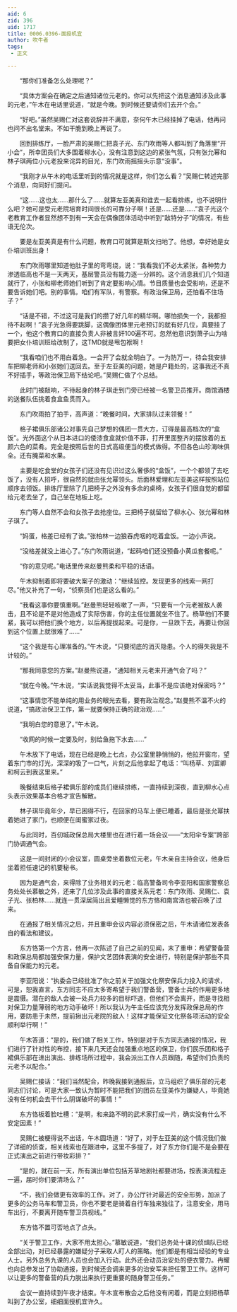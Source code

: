 ```yaml
---
aid: 6
zid: 396
uid: 1717
title: 0006.0396-面授机宜
author: 吹牛者
tags: 
 - 正文

---
```




　　“那你们准备怎么处理呢？”

　　“具体方案会在确定之后通知诸位元老的。你可以先把这个消息通知涉及此事的元老，”午木在电话里说道，“就是今晚。到时候还要请你们去开个会。”

　　“好吧。”虽然吴赐仁对这套说辞并不满意，奈何午木已经挂掉了电话，他再问也问不出名堂来。不如干脆到晚上再说了。

　　回到排练厅，一脸严肃的吴赐仁把袁子光、东门吹雨等人都叫到了角落里“开小会”，所幸团员们大多围着柳水心，没有注意到这边的紧张气氛，只有张允幂和林子琪两位小元老投来诧异的目光，东门吹雨摇摇头示意“没事”。

　　“我刚才从午木的电话里听到的情况就是这样，你们怎么看？”吴赐仁转述完那个消息，向同好们提问。

　　“这……这也太……那什么了……就算左亚美真和谁去一起看排练，也不说明什么吧？她可是受元老院培育时间很长的可靠分子啊！还是……还是……”袁子光这个老教育工作者显然想不到有一天会在偶像团体活动中听到“敌特分子”的情况，有些语无伦次。

　　要是左亚美真是有什么问题，教育口可就算是斯文扫地了。他想，幸好她是女仆培训班出身！

　　东门吹雨哪里知道他肚子里的弯弯绕，说：“我看我们不必太紧张，各种势力渗透临高也不是一天两天，基层警员没有能力逐一分辨的。这个消息我们几个知道就行了，小张和柳老师她们听到了肯定要影响心情。节目质量也会受影响，还是不要告诉她们吧。别的事情。咱们有军队，有警察。有政治保卫局，还怕看不住场子？”

　　“话是不错，不过这可是我们的攒了好几年的精华啊。哪怕损失一个，我都担待不起啊！”袁子光急得要跳脚，这偶像团体里元老预订的就有好几位，真要挂了一个，他这个教育口的直接负责人非被言奸100遍不可。忽然他意识到萧子山为啥要把女仆培训班给改制了，这TMD就是甩包袱啊！

　　“我看咱们也不用白着急。一会开了会就全明白了。一为防万一，待会我安排车把柳老师和小张她们送回去。至于左亚美的问题，她是户籍处的，这事我还不真不好插手，等政治保卫局下结论吧。”吴赐仁做了个总结。

　　此时门被敲响，不待起身的林子琪走到门旁已经被一名警卫员推开。商馆酒楼的送餐队伍挑着食盒鱼贯而入。

　　东门吹雨拍了拍手，高声道：“晚餐时间，大家排队过来领餐！”

　　格子裙俱乐部诸公对事先自己梦想的偶团一贯大方，订得是最高档次的“盒饭”。光外面这个从日本进口的倭漆食盒就价值不菲，打开里面整齐的摆放着的五颜六色的菜肴。完全是按照后世的日式高级便当的模式做得。不但各色山珍海味俱全。还有腌菜和水果。

　　主要是吃食堂的女孩子们还没有见识过这么奢侈的“盒饭”，一个个都领了去吃饭了，没有人招呼，很自然的就由张允幂领头。后面林爱理和左亚美这样按照站位顺序去领饭。排练厅里除了几把椅子之外没有多余的桌椅，女孩子们很自觉的都留给元老去坐了，自己坐在地板上吃。

　　东门等人自然不会和女孩子去抢座位。三把椅子就留给了柳水心、张允幂和林子琪了。

　　“妈蛋，格差已经有了诶。”张柏林一边狼吞虎咽的吃着盒饭。一边小声说。

　　“没格差就没上进心了。”东门吹雨说道，“起码咱们还没预备小黄瓜套餐呢。”

　　“你的意见呢。”电话里传来赵曼熊柔和平稳的话语。

　　午木抑制着即将要破大案子的激动：“继续监控。发现更多的线索一网打尽。”他又补充了一句，“侦察员们也是这么看的。”

　　“我看这事你要慎重啊。”赵曼熊轻轻咳嗽了一声，“只要有一个元老被敌人袭击，且不论是不是对他造成了实际伤害，你的主任位置就坐不住了。杨草他们不要紧，我可以把他们换个地方，以后再提拔起来。可是你，一旦跌下去，再要让你回到这个位置上就很难了……”

　　“这个我是有心理准备的。”午木说，“只要彻底的消灭隐患。个人的得失我是不计较的。”

　　“那我同意您的方案。”赵曼熊说道，“通知相关元老来开通气会了吗？”

　　“就在今晚。”午木说，“实话说我觉得不太妥当，此事不是应该绝对保密吗？”

　　“这事情您不能单纯的用业务的眼光去看，要有政治观念。”赵曼熊不温不火的说道，“搞政治保卫工作，第一就要保持正确的政治观……”

　　“我明白您的意思了。”午木说。

　　“收网的时候一定要及时，别给鱼拖下水去……”

　　午木放下了电话，现在已经是晚上七点，办公室里静悄悄的，他拉开窗帘，望着东门市的灯光，深深的吸了一口气，片刻之后他拿起了电话：“叫杨草、刘富卿和柯云到我这里来。”

　　晚餐结束后格子裙俱乐部的成员们继续排练，一直持续到深夜，直到柳水心点头表示效果基本合格才宣告解散。

　　林子琪毕竟年少，早已困得不行，在回家的马车上便已睡着，最后是张允幂扶着她进了家门，也顺便在闺蜜家过夜。

　　与此同时，百仞城政保总局大楼里也在进行着一场会议——“太阳伞专案”跨部门协调通气会。

　　这是一间封闭的小会议室，圆桌旁坐着数位元老，午木亲自主持会议，他身后坐着担任速记的机要秘书。

　　因为是通气会，来得除了业务相关的元老：临高警备司令李亚阳和国家警察总务处处长慕敏之外，还来了几位涉及此事的直接关系元老：东门吹雨、吴赐仁、袁子光、张柏林……就连一贯深居简出且爱睡懒觉的东方恪和南宫浩也被召唤了过来。

　　在通报了相关情况之后，并且重申会议内容必须保密之后，午木请诸位发表各自的看法和建议。

　　东方恪第一个方言，他再一次陈述了自己之前的见闻，末了重申：希望警备营和政保总局都加强安保力量，保护文艺团体表演的安全进行，特别是保护那些不具备自保能力的元老。

　　李亚阳说：“执委会已经批准了你之前关于加强文化祭安保兵力投入的请求，可是，恕我直言，东方同志不应太多寄希望于我们警备营，警备士兵的作用更多地是震慑。潜在的敌人会被一处兵力较多的目标吓退，但他们不会离开，而是寻找相对保卫力量薄弱的地方动手破坏！所以我认为午主任应该充分发挥政保总局的作用，要防患于未然，提前揪出元老院的敌人！这样才能保证文化祭各项活动的安全顺利举行啊！”

　　午木答道：“是的，我们做了相关工作，特别是对于东方同志通报的情况，我们进行了针对性的布控，接下来几天还会加强重点地区的保卫，你们民乐团和格子裙俱乐部在进出演出、排练场所过程中，我会派出工作人员跟随，希望你们负责的元老予以配合。”

　　吴赐仁接话：“我们当然配合，昨晚我接到通报后，立马组织了俱乐部的元老同志们讨论，可是大家一致认为暂时不能把我们的团员左亚美作为嫌疑人，毕竟她没有任何机会去干什么阴谋破坏的事情！”

　　东方恪板着脸吐槽：“是啊，和来路不明的武术家打成一片，确实没有什么不安定因素！”

　　吴赐仁被梗得说不出话，午木圆场道：“好了，对于左亚美的这个情况我们做了详细的侦查，相关线索也在跟进中，这里不多提了，对了东方你们是不是会要在正式演出之前进行带妆彩排？”

　　“是的，就在前一天，所有演出单位包括芳草地剧社都要进场，按表演流程走一遍，届时你们要清场么？”

　　“不，我们会做更有效率的工作。对了，办公厅针对最近的安全形势，加派了更多的公务马车和警卫员，你也不要老是骑着自行车独来独往了，注意安全，用马车出行，不要离开随车警卫员视线。”

　　东方恪不置可否地点了点头。

　　“关于警卫工作，大家不用太担心。”慕敏说道，“我们总务处十课的侦缉队已经全部出动，对已经暴露的嫌疑分子采取人盯人的策略。他们都是有相当经验的专业人士。另外总务九课的人员也会加入行动。此外还会动员治安处的便衣警力。冉耀也向总参发出了协助通报，到时候还会调来更多的治安军来担任警卫工作。这样可以让更多的警备营的兵力脱出来执行更重要的随身警卫任务。”

　　会议一直持续到午夜才结束。午木宣布散会之后他没有闲着，而是立刻把杨草叫到了办公室，细细面授机宜许久。

[y001]: /characters/y001 "萧子山"


